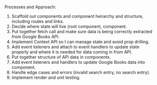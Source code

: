 Processes and Approach: 

1) Scaffold out components and component heirarchy and structure, including routes and links.
2) Decide where state will live (root component, <App /> component.
3) Put together fetch call and make sure data is being correctly extracted from Google Books API.
4) Implement Context API so I can manage state and avoid prop drilling.
5) Add event listeners and attach to event handlers to update state properly and where it is needed for data coming in from API.
6) Put together structure of API data in components. 
7) Add event listeners and handlers to update Google Books data into <ReadingList /> component. 
8) Handle edge cases and errors (invalid search entry, no search entry).
9) Implement render and unit testing. 

